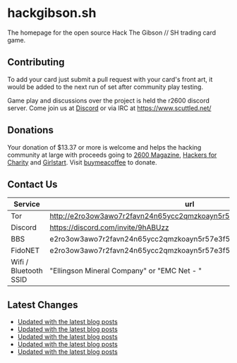 # hackgibson.sh
The homepage for the open source Hack The Gibson // SH trading card game.


## Contributing

To add your card just submit a pull request with your card's front art, it would be added to the next run of set after community play testing.

Game play and discussions over the project is held the r2600 discord server. Come join us at [Discord](https://discord.com/invite/9hABUzz) or via IRC at https://www.scuttled.net/


## Donations

Your donation of $13.37 or more is welcome and helps the hacking community at large with proceeds going to [2600 Magazine](https://2600.com/), [Hackers for Charity](https://hackersforcharity.org) and [Girlstart](https://girlstart.org).  Visit [buymeacoffee](https://www.buymeacoffee.com/hackgibson.sh) to donate.


## Contact Us

Service | url
-|-
Tor | http://e2ro3ow3awo7r2favn24n65ycc2qmzkoayn5r57e3f56nvjwdcgg32ad.onion
Discord | https://discord.com/invite/9hABUzz
BBS | e2ro3ow3awo7r2favn24n65ycc2qmzkoayn5r57e3f56nvjwdcgg32ad.onion:23
FidoNET | e2ro3ow3awo7r2favn24n65ycc2qmzkoayn5r57e3f56nvjwdcgg32ad.onion:24554
Wifi / Bluetooth SSID | "Ellingson Mineral Company" or "EMC Net - <fidonet address>"

## Latest Changes
<!-- BLOG-POST-LIST:START -->
- [Updated with the latest blog posts](https://github.com/DFW2600/hackgibson.sh/commit/18cf40f5eae617f2b60b12af81dc024859d0b75e)
- [Updated with the latest blog posts](https://github.com/DFW2600/hackgibson.sh/commit/b5c633b6f7541f15353a73a4bae0695fa70d7721)
- [Updated with the latest blog posts](https://github.com/DFW2600/hackgibson.sh/commit/ef9158f5587ed6ed3b2794296627df0a8290f440)
- [Updated with the latest blog posts](https://github.com/DFW2600/hackgibson.sh/commit/2a478d04df4c615b3530d88c1d7ad174b19136b1)
- [Updated with the latest blog posts](https://github.com/DFW2600/hackgibson.sh/commit/ff6a5bd57fca8ef31609e56eb626e28c84285153)
<!-- BLOG-POST-LIST:END -->

